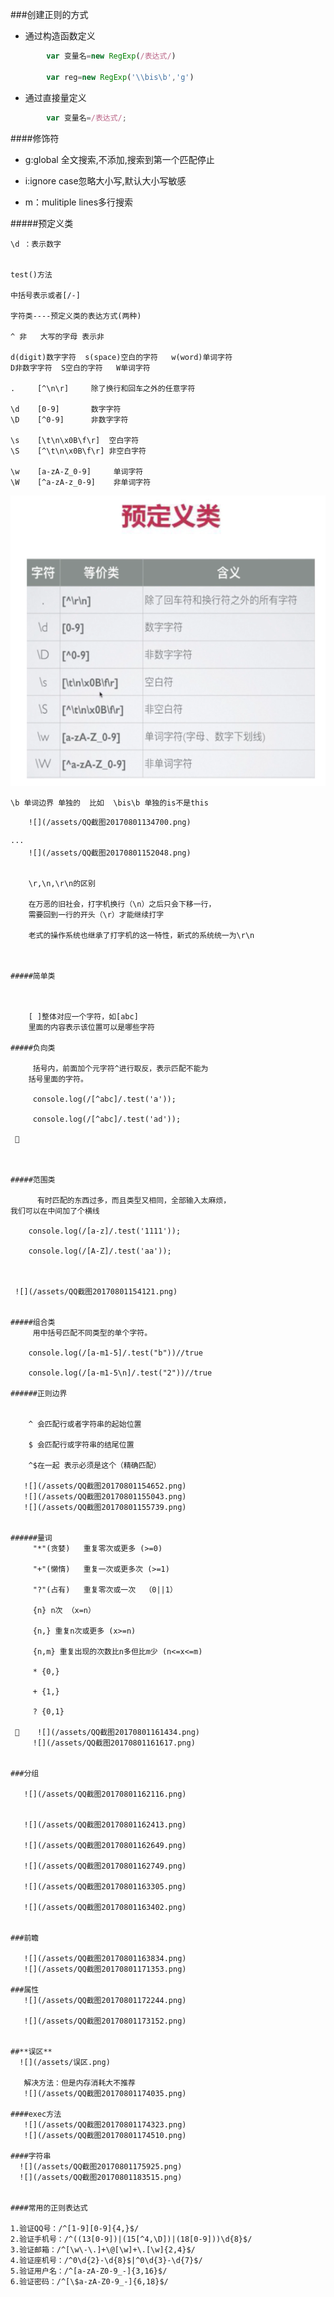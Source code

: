 ###创建正则的方式

 * 通过构造函数定义
 
```js
        var 变量名=new RegExp(/表达式/)
        
        var reg=new RegExp('\\bis\b','g')        
```

 * 通过直接量定义
```js
        var 变量名=/表达式/;
```

####修饰符



* g:global 全文搜索,不添加,搜索到第一个匹配停止

* i:ignore case忽略大小写,默认大小写敏感

* m：mulitiple lines多行搜索



#####预定义类

    \d ：表示数字


    test()方法

    中括号表示或者[/-]

    字符类----预定义类的表达方式(两种)

    ^ 非   大写的字母 表示非

    d(digit)数字字符  s(space)空白的字符   w(word)单词字符
    D非数字字符  S空白的字符   W单词字符

    .     [^\n\r]     除了换行和回车之外的任意字符

    \d    [0-9]       数字字符
    \D    [^0-9]      非数字字符 
    
    \s    [\t\n\x0B\f\r]  空白字符
    \S    [^\t\n\x0B\f\r] 非空白字符

    \w    [a-zA-Z_0-9]     单词字符
    \W    [^a-zA-z_0-9]    非单词字符
    
   ![](/assets/QQ截图20170801154410.png)


    \b 单词边界 单独的  比如  \bis\b 单独的is不是this
    
```
    ![](/assets/QQ截图20170801134700.png)
 
···
    ![](/assets/QQ截图20170801152048.png)
 

    \r,\n,\r\n的区别

    在万恶的旧社会，打字机换行（\n）之后只会下移一行，
    需要回到一行的开头（\r）才能继续打字

    老式的操作系统也继承了打字机的这一特性，新式的系统统一为\r\n



#####简单类
    


    [ ]整体对应一个字符，如[abc] 
    里面的内容表示该位置可以是哪些字符

#####负向类

     括号内，前面加个元字符^进行取反，表示匹配不能为
    括号里面的字符。 

     console.log(/[^abc]/.test('a'));

     console.log(/[^abc]/.test('ad'));

 



#####范围类

      有时匹配的东西过多，而且类型又相同，全部输入太麻烦，
我们可以在中间加了个横线 

    console.log(/[a-z]/.test('1111'));

    console.log(/[A-Z]/.test('aa'));

   

 ![](/assets/QQ截图20170801154121.png)


#####组合类
     用中括号匹配不同类型的单个字符。 

    console.log(/[a-m1-5]/.test("b"))//true

    console.log(/[a-m1-5\n]/.test("2"))//true

######正则边界
    

    ^ 会匹配行或者字符串的起始位置

    $ 会匹配行或字符串的结尾位置

    ^$在一起 表示必须是这个（精确匹配）

   ![](/assets/QQ截图20170801154652.png)
   ![](/assets/QQ截图20170801155043.png)
   ![](/assets/QQ截图20170801155739.png)


######量词
     "*"(贪婪)   重复零次或更多 (>=0)

     "+"(懒惰)   重复一次或更多次 (>=1)

     "?"(占有)   重复零次或一次  （0||1）

     {n} n次 （x=n） 

     {n,} 重复n次或更多 (x>=n)

     {n,m} 重复出现的次数比n多但比m少 (n<=x<=m)

     * {0,}

     + {1,}

     ? {0,1}

     ![](/assets/QQ截图20170801161434.png)
     ![](/assets/QQ截图20170801161617.png)


###分组

   ![](/assets/QQ截图20170801162116.png)


   ![](/assets/QQ截图20170801162413.png)

   ![](/assets/QQ截图20170801162649.png)

   ![](/assets/QQ截图20170801162749.png)

   ![](/assets/QQ截图20170801163305.png)

   ![](/assets/QQ截图20170801163402.png)


###前瞻

   ![](/assets/QQ截图20170801163834.png)
   ![](/assets/QQ截图20170801171353.png)

###属性
   ![](/assets/QQ截图20170801172244.png)

   ![](/assets/QQ截图20170801173152.png)


##**误区**
  ![](/assets/误区.png)

   解决方法：但是内存消耗大不推荐
   ![](/assets/QQ截图20170801174035.png)

####exec方法
   ![](/assets/QQ截图20170801174323.png)
   ![](/assets/QQ截图20170801174510.png)
   
####字符串
  ![](/assets/QQ截图20170801175925.png)
  ![](/assets/QQ截图20170801183515.png)


####常用的正则表达式

1.验证QQ号：/^[1-9][0-9]{4,}$/
2.验证手机号：/^((13[0-9])|(15[^4,\D])|(18[0-9]))\d{8}$/
3.验证邮箱：/^[\w\-\.]+\@[\w]+\.[\w]{2,4}$/
4.验证座机号：/^0\d{2}-\d{8}$|^0\d{3}-\d{7}$/
5.验证用户名：/^[a-zA-Z0-9_-]{3,16}$/
6.验证密码：/^[\$a-zA-Z0-9_-]{6,18}$/
